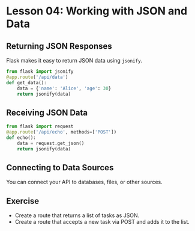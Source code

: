 # Lesson 04: Working with JSON and Data

## Returning JSON Responses
Flask makes it easy to return JSON data using `jsonify`.

```python
from flask import jsonify
@app.route('/api/data')
def get_data():
    data = {'name': 'Alice', 'age': 30}
    return jsonify(data)
```

## Receiving JSON Data
```python
from flask import request
@app.route('/api/echo', methods=['POST'])
def echo():
    data = request.get_json()
    return jsonify(data)
```

## Connecting to Data Sources
You can connect your API to databases, files, or other sources.

## Exercise
- Create a route that returns a list of tasks as JSON.
- Create a route that accepts a new task via POST and adds it to the list.
